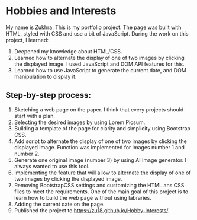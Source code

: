 # Hobbies and Interests 
My name is Zukhra. This is my portfolio project. The page was built with HTML, styled with CSS and use a bit of JavaScript. During the work on this project, I learned:

1. Deepened my knowledge about HTML/CSS.
2. Learned how to alternate the display of one of two images by clicking the displayed image. I used JavaScript and DOM API features for this.
3. Learned how to use JavaScript to generate the current date, and DOM manipulation to display it.


## Step-by-step process:
1. Sketching a web page on the paper. I think that every projects should start with a plan. 
2. Selecting the desired images by using Lorem Picsum. 
3. Building a template of the page for clarity and simplicity using Bootstrap CSS.
4. Add script to alternate the display of one of two images by clicking the displayed image. Function was implemented for images number 1 and number 2.
5. Generate one original image (number 3) by using AI Image generator. I always wanted to use this tool.
6. Implementing the feature that will allow to alternate the display of one of two images by clicking the displayed image.
7. Removing BootstrapCSS settings and customizing the HTML ans CSS files to meet the requirements. One of the main goal of this project is to learn how to build the web page without using labraries.
8. Adding the current date on the page. 
9. Published the project to https://zu18.github.io/Hobby-interests/ 













